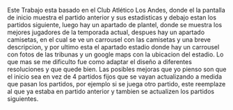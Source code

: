 Este Trabajo esta basado en el Club Atlético Los Andes, donde el la pantalla de inicio muestra el partido anterior y sus estadisticas y debajo estan los partidos siguiente, luego hay un apartado de plantel, donde se muestra los mejores jugadores de la temporada actual, despues hay un apartado camisetas, en el cual se ve un carrousel con las camisetas y una breve descripcion, y por ultimo esta el apartado estadio donde hay un carrousel con fotos de las tribunas y un google maps con la ubicacion del estadio.
Lo que mas se me dificulto fue como adaptar el diseño a diferentes resoluciones y que quede bien.
Las posibles mejoras que yo pienso son que  el inicio sea en   vez de 4 partidos fijos que se vayan actualizando a medida que pasan los partidos, por ejemplo si se juega otro partido, este reemplaze al que ya estaba en partido anterior y tambien se actualizen los partidos siguientes. 
